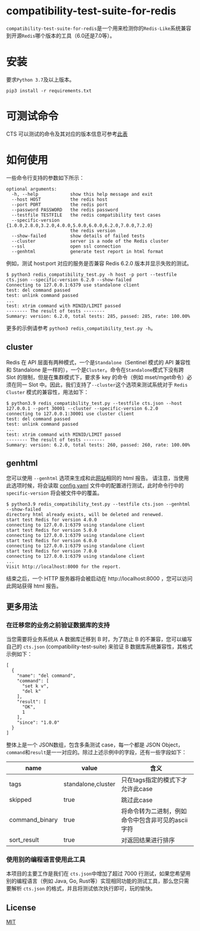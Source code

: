 # compatibility-test-suite-for-redis

`compatibility-test-suite-for-redis`是一个用来检测你的`Redis-Like`系统兼容到开源`Redis`哪个版本的工具（6.0还是7.0等）。

# 安装

要求`Python 3.7`及以上版本。
```
pip3 install -r requirements.txt
```

# 可测试命令

CTS 可以测试的命令及其对应的版本信息可参考[此表](cts_refer.md)

# 如何使用

一些命令行支持的参数如下所示：

```
optional arguments:
  -h, --help            show this help message and exit
  --host HOST           the redis host
  --port PORT           the redis port
  --password PASSWORD   the redis password
  --testfile TESTFILE   the redis compatibility test cases
  --specific-version {1.0.0,2.8.0,3.2.0,4.0.0,5.0.0,6.0.0,6.2.0,7.0.0,7.2.0}
                        the redis version
  --show-failed         show details of failed tests
  --cluster             server is a node of the Redis cluster
  --ssl                 open ssl connection
  --genhtml             generate test report in html format
```
例如，测试 host:port 对应的服务是否兼容 Redis 6.2.0 版本并显示失败的测试。
```
$ python3 redis_compatibility_test.py -h host -p port --testfile cts.json --specific-version 6.2.0 --show-failed
Connecting to 127.0.0.1:6379 use standalone client
test: del command passed
test: unlink command passed
...
test: xtrim command with MINID/LIMIT passed
-------- The result of tests --------
Summary: version: 6.2.0, total tests: 285, passed: 285, rate: 100.00%
```
更多的示例请参考 `python3 redis_compatibility_test.py -h`。

## cluster
Redis 在 API 层面有两种模式，一个是`Standalone`（Sentinel 模式的 API 兼容性和 Standalone 是一样的），一个是`Cluster`。命令在`Standalone`模式下没有跨 Slot 的限制，但是在集群模式下，要求多 key 的命令（例如 mset/mget命令）必须在同一 Slot 中。因此，我们支持了`--cluster`这个选项来测试系统对于 `Redis Cluster` 模式的兼容性，用法如下：
```
$ python3.9 redis_compatibility_test.py --testfile cts.json --host 127.0.0.1 --port 30001 --cluster --specific-version 6.2.0
connecting to 127.0.0.1:30001 use cluster client
test: del command passed
test: unlink command passed
...
test: xtrim command with MINID/LIMIT passed
-------- The result of tests --------
Summary: version: 6.2.0, total tests: 260, passed: 260, rate: 100.00%
```

## genhtml
您可以使用 `--genhtml` 选项来生成和此[网站](https://tair-opensource.github.io/compatibility-test-suite-for-redis/)相同的 html 报告。 请注意，当使用此选项时候，将会读取 [config.yaml](config.yaml) 文件中的配置进行测试，此时命令行中的 `specific-version` 将会被文件中的覆盖。
```
$ python3.9 redis_compatibility_test.py --testfile cts.json --genhtml --show-failed
directory html already exists, will be deleted and renewed.
start test Redis for version 4.0.0
connecting to 127.0.0.1:6379 using standalone client
start test Redis for version 5.0.0
connecting to 127.0.0.1:6379 using standalone client
start test Redis for version 6.0.0
connecting to 127.0.0.1:6379 using standalone client
start test Redis for version 7.0.0
connecting to 127.0.0.1:6379 using standalone client
...
Visit http://localhost:8000 for the report.
```
结束之后，一个 HTTP 服务器将会被启动在 http://localhost:8000 ，您可以访问此网站获得 html 报告。

## 更多用法

### 在迁移您的业务之前验证数据库的支持
当您需要将业务系统从 A 数据库迁移到 B 时，为了防止 B 的不兼容，您可以编写自己的 `cts.json` (compatibility-test-suite) 来验证 B 数据库系统兼容性，其格式示例如下：
```
[
  {
    "name": "del command",
    "command": [
      "set k v",
      "del k"
    ],
    "result": [
      "OK",
      1
    ],
    "since": "1.0.0"
  }
]
```
整体上是一个 JSON数组，包含多条测试 case，每一个都是 JSON Object，`command`和`result`是一一对应的。除过上述示例中的字段，还有一些字段如下：

| name           | value              | 含义                          |
|----------------|--------------------|-----------------------------|
| tags           | standalone,cluster | 只在tags指定的模式下才允许此case        |
| skipped        | true               | 跳过此case                     |
| command_binary | true               | 将命令转为二进制，例如命令中包含非可见的ascii字符 |
| sort_result    | true               | 对返回结果进行排序                   |

### 使用别的编程语言使用此工具
本项目的主要工作是我们在 `cts.json`中增加了超过 7000 行测试，如果您希望用别的编程语言（例如 Java, Go, Rust等）实现相同功能的测试工具，那么您只需要解析 `cts.json` 的格式，并且将测试依次执行即可，玩的愉快。
## License
[MIT](LICENSE)